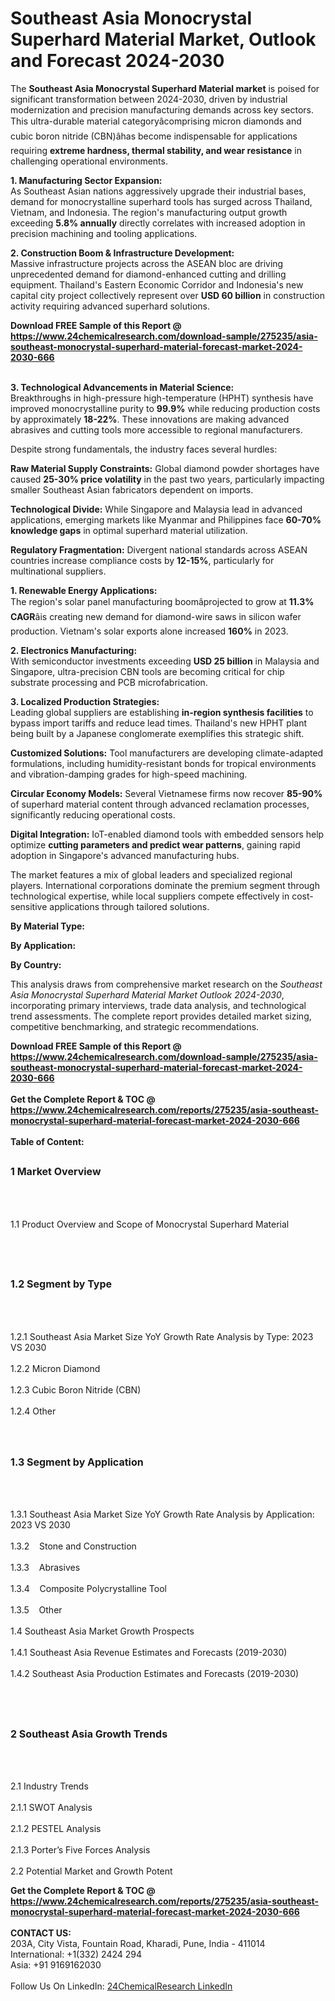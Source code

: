 <h1>Southeast Asia Monocrystal Superhard Material Market, Outlook and Forecast 2024-2030</h1><p>The <strong>Southeast Asia Monocrystal Superhard Material market</strong> is poised for significant transformation between 2024-2030, driven by industrial modernization and precision manufacturing demands across key sectors. This ultra-durable material categoryâcomprising micron diamonds and cubic boron nitride (CBN)âhas become indispensable for applications requiring <strong>extreme hardness, thermal stability, and wear resistance</strong> in challenging operational environments.</p><p><strong>1. Manufacturing Sector Expansion:</strong><br>
As Southeast Asian nations aggressively upgrade their industrial bases, demand for monocrystalline superhard tools has surged across Thailand, Vietnam, and Indonesia. The region's manufacturing output growth exceeding <strong>5.8% annually</strong> directly correlates with increased adoption in precision machining and tooling applications.</p><p><strong>2. Construction Boom &amp; Infrastructure Development:</strong><br>
Massive infrastructure projects across the ASEAN bloc are driving unprecedented demand for diamond-enhanced cutting and drilling equipment. Thailand's Eastern Economic Corridor and Indonesia's new capital city project collectively represent over <strong>USD 60 billion</strong> in construction activity requiring advanced superhard solutions.</p><div><b>Download FREE Sample of this Report @ 
            <a href="https://www.24chemicalresearch.com/download-sample/275235/asia-southeast-monocrystal-superhard-material-forecast-market-2024-2030-666">
            https://www.24chemicalresearch.com/download-sample/275235/asia-southeast-monocrystal-superhard-material-forecast-market-2024-2030-666</a></b></div><br><p><strong>3. Technological Advancements in Material Science:</strong><br>
Breakthroughs in high-pressure high-temperature (HPHT) synthesis have improved monocrystalline purity to <strong>99.9%</strong> while reducing production costs by approximately <strong>18-22%</strong>. These innovations are making advanced abrasives and cutting tools more accessible to regional manufacturers.</p><p>Despite strong fundamentals, the industry faces several hurdles:</p><p><strong>Raw Material Supply Constraints:</strong> Global diamond powder shortages have caused <strong>25-30% price volatility</strong> in the past two years, particularly impacting smaller Southeast Asian fabricators dependent on imports.</p><p><strong>Technological Divide:</strong> While Singapore and Malaysia lead in advanced applications, emerging markets like Myanmar and Philippines face <strong>60-70% knowledge gaps</strong> in optimal superhard material utilization.</p><p><strong>Regulatory Fragmentation:</strong> Divergent national standards across ASEAN countries increase compliance costs by <strong>12-15%</strong>, particularly for multinational suppliers.</p><p><strong>1. Renewable Energy Applications:</strong><br>
The region's solar panel manufacturing boomâprojected to grow at <strong>11.3% CAGR</strong>âis creating new demand for diamond-wire saws in silicon wafer production. Vietnam's solar exports alone increased <strong>160%</strong> in 2023.</p><p><strong>2. Electronics Manufacturing:</strong><br>
With semiconductor investments exceeding <strong>USD 25 billion</strong> in Malaysia and Singapore, ultra-precision CBN tools are becoming critical for chip substrate processing and PCB microfabrication.</p><p><strong>3. Localized Production Strategies:</strong><br>
Leading global suppliers are establishing <strong>in-region synthesis facilities</strong> to bypass import tariffs and reduce lead times. Thailand's new HPHT plant being built by a Japanese conglomerate exemplifies this strategic shift.</p><p><strong>Customized Solutions:</strong> Tool manufacturers are developing climate-adapted formulations, including humidity-resistant bonds for tropical environments and vibration-damping grades for high-speed machining.</p><p><strong>Circular Economy Models:</strong> Several Vietnamese firms now recover <strong>85-90%</strong> of superhard material content through advanced reclamation processes, significantly reducing operational costs.</p><p><strong>Digital Integration:</strong> IoT-enabled diamond tools with embedded sensors help optimize <strong>cutting parameters and predict wear patterns</strong>, gaining rapid adoption in Singapore's advanced manufacturing hubs.</p><p>The market features a mix of global leaders and specialized regional players. International corporations dominate the premium segment through technological expertise, while local suppliers compete effectively in cost-sensitive applications through tailored solutions.</p><p><strong>By Material Type:</strong></p><p><strong>By Application:</strong></p><p><strong>By Country:</strong></p><p>This analysis draws from comprehensive market research on the <em>Southeast Asia Monocrystal Superhard Material Market Outlook 2024-2030</em>, incorporating primary interviews, trade data analysis, and technological trend assessments. The complete report provides detailed market sizing, competitive benchmarking, and strategic recommendations.</p><div><b>Download FREE Sample of this Report @ 
            <a href="https://www.24chemicalresearch.com/download-sample/275235/asia-southeast-monocrystal-superhard-material-forecast-market-2024-2030-666">
            https://www.24chemicalresearch.com/download-sample/275235/asia-southeast-monocrystal-superhard-material-forecast-market-2024-2030-666</a></b></div><br><div><b>Get the Complete Report & TOC @ 
            <a href="https://www.24chemicalresearch.com/reports/275235/asia-southeast-monocrystal-superhard-material-forecast-market-2024-2030-666">
            https://www.24chemicalresearch.com/reports/275235/asia-southeast-monocrystal-superhard-material-forecast-market-2024-2030-666</a></b></div><br>
            <b>Table of Content:</b><p><h2><span style="font-size:16px"><strong>1 Market Overview&nbsp;&nbsp; &nbsp;</strong></span></h2><br />
<br />
<p>1.1 Product Overview and Scope of Monocrystal Superhard Material&nbsp;</p><br />
<br />
<h2><strong><span style="font-size:16px">1.2 Segment by Type&nbsp;&nbsp; &nbsp;</span></strong></h2><br />
<br />
<p>1.2.1 Southeast Asia Market Size YoY Growth Rate Analysis by Type: 2023 VS 2030&nbsp;&nbsp; &nbsp;<br /><br />
1.2.2 Micron Diamond&nbsp;&nbsp; &nbsp;<br /><br />
1.2.3 Cubic Boron Nitride (CBN)<br /><br />
1.2.4 Other<br /><br />
<br />
<h2><span style="font-size:16px"><strong>1.3 Segment by Application&nbsp;&nbsp;</strong></span></h2><br />
<br />
<p>1.3.1 Southeast Asia Market Size YoY Growth Rate Analysis by Application: 2023 VS 2030&nbsp;&nbsp; &nbsp;<br /><br />
1.3.2&nbsp;&nbsp; &nbsp;Stone and Construction<br /><br />
1.3.3&nbsp;&nbsp; &nbsp;Abrasives<br /><br />
1.3.4&nbsp;&nbsp; &nbsp;Composite Polycrystalline Tool<br /><br />
1.3.5&nbsp;&nbsp; &nbsp;Other<br /><br />
1.4 Southeast Asia Market Growth Prospects&nbsp;&nbsp; &nbsp;<br /><br />
1.4.1 Southeast Asia Revenue Estimates and Forecasts (2019-2030)&nbsp;&nbsp; &nbsp;<br /><br />
1.4.2 Southeast Asia Production Estimates and Forecasts (2019-2030)&nbsp;&nbsp;</p><br />
<br />
<h2><span style="font-size:16px"><strong>2 Southeast Asia Growth Trends&nbsp;&nbsp; &nbsp;</strong></span></h2><br />
<br />
<p>2.1 Industry Trends&nbsp;&nbsp; &nbsp;<br /><br />
2.1.1 SWOT Analysis&nbsp;&nbsp; &nbsp;<br /><br />
2.1.2 PESTEL Analysis&nbsp;&nbsp; &nbsp;<br /><br />
2.1.3 Porter&rsquo;s Five Forces Analysis&nbsp;&nbsp; &nbsp;<br /><br />
2.2 Potential Market and Growth Potent</p><div><b>Get the Complete Report & TOC @ 
            <a href="https://www.24chemicalresearch.com/reports/275235/asia-southeast-monocrystal-superhard-material-forecast-market-2024-2030-666">
            https://www.24chemicalresearch.com/reports/275235/asia-southeast-monocrystal-superhard-material-forecast-market-2024-2030-666</a></b></div><br><b>CONTACT US:</b><br>
            203A, City Vista, Fountain Road, Kharadi, Pune, India - 411014<br>
            International: +1(332) 2424 294<br>
            Asia: +91 9169162030 <br><br>
            Follow Us On LinkedIn: <a href="https://www.linkedin.com/company/24chemicalresearch/">24ChemicalResearch LinkedIn</a>